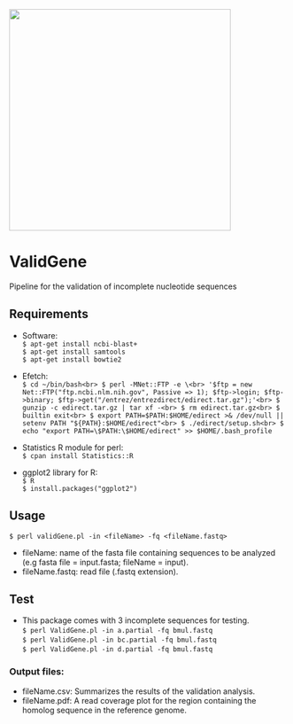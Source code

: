 <img src="DSG_doodle.png" width="400">

# ValidGene
Pipeline for the validation of incomplete nucleotide sequences

## Requirements

* Software:<br>
`$ apt-get install ncbi-blast+`<br>
`$ apt-get install samtools`<br>
`$ apt-get install bowtie2`<br>

* Efetch:<br>
`$ cd ~/bin/bash<br>
$ perl -MNet::FTP -e \<br>
    '$ftp = new Net::FTP("ftp.ncbi.nlm.nih.gov", Passive => 1);
    $ftp->login; $ftp->binary;
    $ftp->get("/entrez/entrezdirect/edirect.tar.gz");'<br>
$ gunzip -c edirect.tar.gz | tar xf -<br>
$ rm edirect.tar.gz<br>
$ builtin exit<br>
$ export PATH=$PATH:$HOME/edirect >& /dev/null || setenv PATH "${PATH}:$HOME/edirect"<br>
$ ./edirect/setup.sh<br>
$ echo "export PATH=\$PATH:\$HOME/edirect" >> $HOME/.bash_profile`<br>


* Statistics R module for perl:<br>
`$ cpan install Statistics::R`<br>

* ggplot2 library for R:<br>
`$ R`<br>
`$ install.packages("ggplot2")`<br>

## Usage

`$ perl validGene.pl -in <fileName> -fq <fileName.fastq>`<br>

* fileName: name of the fasta file containing sequences to be analyzed (e.g fasta file = input.fasta; fileName = input).
* fileName.fastq: read file (.fastq extension).

## Test

* This package comes with 3 incomplete sequences for testing.<br>
`$ perl ValidGene.pl -in a.partial -fq bmul.fastq`<br>
`$ perl ValidGene.pl -in bc.partial -fq bmul.fastq`<br>
`$ perl ValidGene.pl -in d.partial -fq bmul.fastq`<br>

### Output files:<br>
* fileName.csv: Summarizes the results of the validation analysis.<br>
* fileName.pdf: A read coverage plot for the region containing the homolog sequence in the reference genome.<br>
